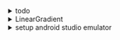 <details>
<summary>todo</summary>

```js
// - homesView > aboutUs > navigate to anchor/ref
```

</details>
<details>
<summary>LinearGradient</summary>

```js
// npm install react-native-linear-gradient --save

<LinearGradient
    style={styles.overlay}
    // where the gradient starts and ends
    start={{ x: 0.4, y: 0 }}
    end={{ x: 0.5, y: 0.95 }}
    //    set the array of colors of the gradient
    colors={["transparent", "transparent", colors.black]}
    // where each colors start
    locations={[0, 0.55, 1]}
/>
```

</details>

<details>
<summary>setup android studio emulator</summary>

```js
// https://www.youtube.com/watch?v=ZGIU5aIRi9M
```

</details>
